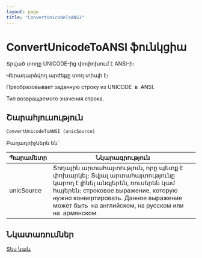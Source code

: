 ```yaml
---
layout: page
title: "ConvertUnicodeToANSI"
---
```


# ConvertUnicodeToANSI ֆունկցիա

Տրված տողը UNICODE-ից փոփոխում է ANSI-ի։

Վերադարձվող արժեքը տող տիպի է։

Преобразовывает заданную строку из UNICODE&nbsp; в&nbsp; ANSI. 

Тип возвращаемого значения строка.

## Շարահյուսություն

```vb
ConvertUnicodeToANSI (unicSource)
```
Բաղադրիչներն են՝


| Պարամետր | Նկարագրություն |
|--|--|
| unicSource | Տողային արտահայտություն, որը պետք է փոխարկել։ Տվյալ արտահայտությունը կարող է լինել անգլերեն, ռուսերեն կամ հայերեն։ строковое выражение, которую нужно конвертировать. Данное выражение может быть&nbsp; на английском, на русском или на&nbsp; армянском. |


## Նկատառումներ

[Տես նաև](../../../functions.html)
